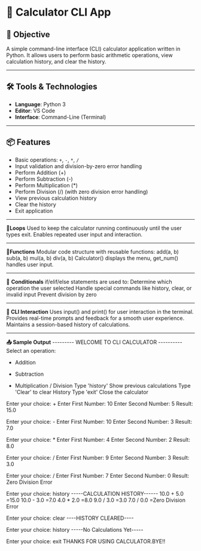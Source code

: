 
# 🔢 Calculator CLI App

## 🚀 Objective
A simple command-line interface (CLI) calculator application written in Python. It allows users to perform basic arithmetic operations, view calculation history, and clear the history.

---

## 🛠️ Tools & Technologies

- **Language**: Python 3
- **Editor**: VS Code 
- **Interface**: Command-Line (Terminal)

---

## 📦 Features
- Basic operations: `+`, `-`, `*`, `/`
- Input validation and division-by-zero error handling
 - Perform Addition (+)
 - Perform Subtraction (-)
- Perform Multiplication (*)
- Perform Division (/) (with zero division error handling)
- View previous calculation history
- Clear the history
- Exit application

  
---

🔁**Loops**
Used to keep the calculator running continuously until the user types exit.
Enables repeated user input and interaction.

---

🧩**Functions**
Modular code structure with reusable functions:
add(a, b)
sub(a, b)
mul(a, b)
div(a, b)
Calculator() displays the menu, get_num() handles user input.

---

🔀 **Conditionals**
if/elif/else statements are used to:
Determine which operation the user selected
Handle special commands like history, clear, or invalid input
Prevent division by zero

----

**💬 CLI Interaction**
Uses input() and print() for user interaction in the terminal.
Provides real-time prompts and feedback for a smooth user experience.
Maintains a session-based history of calculations.

---
**📤 Sample Output**
--------- WELCOME TO CLI CALCULATOR ----------
Select an operation:
  +  Addition
  -  Subtraction
  *  Multiplication
  /  Division
 Type 'history'  Show previous calculations
 Type 'Clear' to clear History
 Type 'exit'  Close the calculator

Enter your choice: +
Enter First Number: 10
Enter Second Number: 5
Result: 15.0

Enter your choice: -
Enter First Number: 10
Enter Second Number: 3
Result: 7.0

Enter your choice: *
Enter First Number: 4
Enter Second Number: 2
Result: 8.0

Enter your choice: /
Enter First Number: 9
Enter Second Number: 3
Result: 3.0

Enter your choice: /
Enter First Number: 7
Enter Second Number: 0
Result: Zero Division Error

Enter your choice: history
-----CALCULATION HISTORY------
10.0 + 5.0 =15.0
10.0 - 3.0 =7.0
4.0 * 2.0 =8.0
9.0 / 3.0 =3.0
7.0 / 0.0 =Zero Division Error

Enter your choice: clear
----HISTORY CLEARED----

Enter your choice: history
-----No Calculations Yet-----

Enter your choice: exit
THANKS FOR USING CALCULATOR.BYE!!




